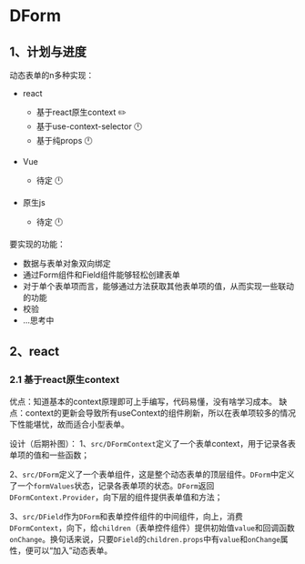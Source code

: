 # DForm

## 1、计划与进度

动态表单的n多种实现：

- react
  - 基于react原生context ✏️
  - 基于use-context-selector 🕛
  - 基于纯props 🕛

- Vue
  - 待定 🕛

- 原生js
  - 待定 🕛

要实现的功能：
- 数据与表单对象双向绑定
- 通过Form组件和Field组件能够轻松创建表单
- 对于单个表单项而言，能够通过方法获取其他表单项的值，从而实现一些联动的功能
- 校验
- ...思考中

## 2、react

### 2.1 基于react原生context

优点：知道基本的context原理即可上手编写，代码易懂，没有啥学习成本。
缺点：context的更新会导致所有useContext的组件刷新，所以在表单项较多的情况下性能堪忧，故而适合小型表单。

设计（后期补图）：
1、`src/DFormContext`定义了一个表单context，用于记录各表单项的值和一些函数；

2、`src/DForm`定义了一个表单组件，这是整个动态表单的顶层组件。`DForm`中定义了一个`formValues`状态，记录各表单项的状态。`DForm`返回`DFormContext.Provider`，向下层的组件提供表单值和方法；

3、`src/DField`作为`DForm`和表单控件组件的中间组件，向上，消费`DFormContext`，向下，给`children`（表单控件组件）提供初始值`value`和回调函数`onChange`。换句话来说，只要`DField`的`children.props`中有`value`和`onChange`属性，便可以“加入”动态表单。